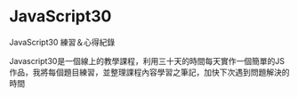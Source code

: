 # JavaScript30
JavaScript30 練習＆心得紀錄

Javascript30是一個線上的教學課程，利用三十天的時間每天實作一個簡單的JS作品，我將每個題目練習，並整理課程內容學習之筆記，加快下次遇到問題解決的時間

